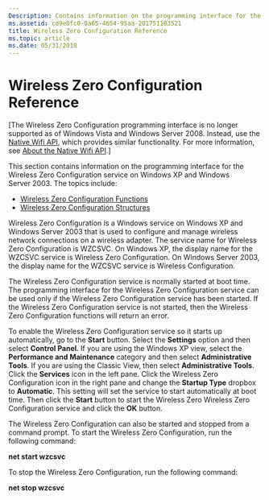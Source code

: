 ```yaml
---
Description: Contains information on the programming interface for the Wireless Zero Configuration service on Windows XP and Windows Server 2003.
ms.assetid: cd9e8fc0-0a65-4654-95aa-201751183521
title: Wireless Zero Configuration Reference
ms.topic: article
ms.date: 05/31/2018
---
```


# Wireless Zero Configuration Reference

\[The Wireless Zero Configuration programming interface is no longer supported as of Windows Vista and Windows Server 2008. Instead, use the [Native Wifi API](native-wifi-reference.md), which provides similar functionality. For more information, see [About the Native Wifi API](about-the-native-wifi-api.md).\]

This section contains information on the programming interface for the Wireless Zero Configuration service on Windows XP and Windows Server 2003. The topics include:

-   [Wireless Zero Configuration Functions](wireless-zero-configuration-functions.md)
-   [Wireless Zero Configuration Structures](wireless-zero-configuration-structures.md)

Wireless Zero Configuration is a Windows service on Windows XP and Windows Server 2003 that is used to configure and manage wireless network connections on a wireless adapter. The service name for Wireless Zero Configuration is WZCSVC. On Windows XP, the display name for the WZCSVC service is Wireless Zero Configuration. On Windows Server 2003, the display name for the WZCSVC service is Wireless Configuration.

The Wireless Zero Configuration service is normally started at boot time. The programming interface for the Wireless Zero Configuration service can be used only if the Wireless Zero Configuration service has been started. If the Wireless Zero Configuration service is not started, then the Wireless Zero Configuration functions will return an error.

To enable the Wireless Zero Configuration service so it starts up automatically, go to the **Start** button. Select the **Settings** option and then select **Control Panel**. If you are using the Windows XP view, select the **Performance and Maintenance** category and then select **Administrative Tools**. If you are using the Classic View, then select **Administrative Tools**. Click the **Services** icon in the left pane. Click the Wireless Zero Configuration icon in the right pane and change the **Startup Type** dropbox to **Automatic**. This setting will set the service to start automatically at boot time. Then click the **Start** button to start the Wireless Zero Wireless Zero Configuration service and click the **OK** button.

The Wireless Zero Configuration can also be started and stopped from a command prompt. To start the Wireless Zero Configuration, run the following command:

**net start wzcsvc**

To stop the Wireless Zero Configuration, run the following command:

**net stop wzcsvc**

 

 



